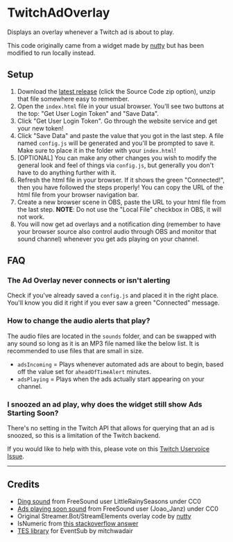 # TwitchAdOverlay

Displays an overlay whenever a Twitch ad is about to play.

This code originally came from a widget made by [nutty](https://www.youtube.com/watch?v=e5B7ZNGtkac) but has been modified to run locally instead.

## Setup

1. Download the [latest release](https://github.com/SocksTheWolf/TwitchAdOverlay/releases/latest) (click the Source Code zip option), unzip that file somewhere easy to remember.
2. Open the `index.html` file in your usual browser. You'll see two buttons at the top: "Get User Login Token" and "Save Data".
3. Click "Get User Login Token". Go through the website service and get your new token!
4. Click "Save Data" and paste the value that you got in the last step. A file named `config.js` will be generated and you'll be prompted to save it. Make sure to place it in the folder with your `index.html`!
5. [OPTIONAL] You can make any other changes you wish to modify the general look and feel of things via `config.js`, but generally you don't have to do anything further with it.
6. Refresh the html file in your browser. If it shows the green "Connected!", then you have followed the steps properly! You can copy the URL of the html file from your browser navigation bar.
7. Create a new browser scene in OBS, paste the URL to your html file from the last step. **NOTE**: Do not use the "Local File" checkbox in OBS, it will not work.
8. You will now get ad overlays and a notification ding (remember to have your browser source also control audio through OBS and monitor that sound channel) whenever you get ads playing on your channel.

## FAQ

### The Ad Overlay never connects or isn't alerting

Check if you've already saved a `config.js` and placed it in the right place. You'll know you did it right if you ever saw a green "Connected" message.

### How to change the audio alerts that play?

The audio files are located in the `sounds` folder, and can be swapped with any sound so long as it is an MP3 file named like the below list. It is recommended to use files that are small in size.

- `adsIncoming` = Plays whenever automated ads are about to begin, based off the value set for `aheadOfTimeAlert` minutes.
- `adsPlaying` = Plays when the ads actually start appearing on your channel.

### I snoozed an ad play, why does the widget still show Ads Starting Soon?

There's no setting in the Twitch API that allows for querying that an ad is snoozed, so this is a limitation of the Twitch backend.

If you would like to help with this, please vote on this [Twitch Uservoice Issue](https://twitch.uservoice.com/forums/310213-developers/suggestions/48744287-who-and-when-snoozed-ad-schedule-updated).

---

## Credits

- [Ding sound](https://freesound.org/people/LittleRainySeasons/sounds/335908/) from FreeSound user LittleRainySeasons under CC0
- [Ads playing soon sound](https://freesound.org/people/Joao_Janz/sounds/478513/) from FreeSound user (Joao_Janz) under CC0
- Original Streamer.Bot/StreamElements overlay code by [nutty](https://www.youtube.com/@nuttylmao)
- IsNumeric from [this stackoverflow answer](https://stackoverflow.com/a/175787)
- [TES library](https://github.com/mitchwadair/tesjs) for EventSub by mitchwadair
